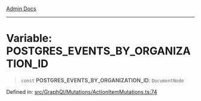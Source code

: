 [Admin Docs](/)

***

# Variable: POSTGRES\_EVENTS\_BY\_ORGANIZATION\_ID

> `const` **POSTGRES\_EVENTS\_BY\_ORGANIZATION\_ID**: `DocumentNode`

Defined in: [src/GraphQl/Mutations/ActionItemMutations.ts:74](https://github.com/PalisadoesFoundation/talawa-admin/blob/main/src/GraphQl/Mutations/ActionItemMutations.ts#L74)
